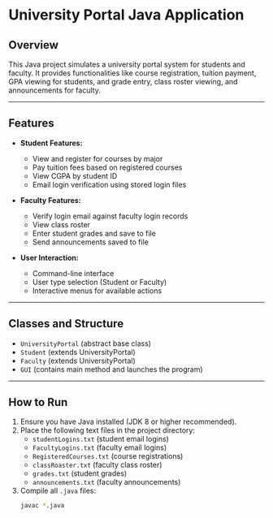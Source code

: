 # University Portal Java Application

## Overview
This Java project simulates a university portal system for students and faculty. It provides functionalities like course registration, tuition payment, GPA viewing for students, and grade entry, class roster viewing, and announcements for faculty.

---

## Features

- **Student Features:**
  - View and register for courses by major
  - Pay tuition fees based on registered courses
  - View CGPA by student ID
  - Email login verification using stored login files

- **Faculty Features:**
  - Verify login email against faculty login records
  - View class roster
  - Enter student grades and save to file
  - Send announcements saved to file

- **User Interaction:**
  - Command-line interface
  - User type selection (Student or Faculty)
  - Interactive menus for available actions

---

## Classes and Structure

- `UniversityPortal` (abstract base class)
- `Student` (extends UniversityPortal)
- `Faculty` (extends UniversityPortal)
- `GUI` (contains main method and launches the program)

---

## How to Run

1. Ensure you have Java installed (JDK 8 or higher recommended).
2. Place the following text files in the project directory:
   - `studentLogins.txt` (student email logins)
   - `FacultyLogins.txt` (faculty email logins)
   - `RegisteredCourses.txt` (course registrations)
   - `classRoaster.txt` (faculty class roster)
   - `grades.txt` (student grades)
   - `announcements.txt` (faculty announcements)
3. Compile all `.java` files:
   ```bash
   javac *.java

